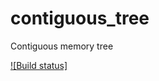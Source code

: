 # contiguous_tree
Contiguous memory tree

[![Build status]](https://travis-ci.com/sergii-zaiets/contiguous_tree.svg?token=C9piQKa3ENUD9Aqw3mDX&branch=develop)
